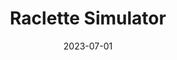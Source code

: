 ---
title: Raclette Simulator
date: 2023-07-01
taxonomy: 360°
slug: raclette-sim
dividerDate: .......................
dividerTaxonomy: ........................
thumbnail: raclette/thumbnail.svg


problematic: "This project was requested by my boss as a way to learn FlutterFlow. The goal create a fun, creative raclette shopping-list app. I created this app from benchmark, to design, to development, to deploying in stores."

content:
  titleSection:
  - taxonomy: 360°
  - people: 1
  - duration: 4
  thinkingSection:
    pains:
      - The app's goal is to be fun and engaging
      - The algorithm should be accurate for the app to be usable
    solutions:
      - Create a sweet and simple user flow with cool assets and play on words
      - I could have done better but the algoritms do work.
  processSection:
    - percent:
      - top:
        - icon: icon-20-percent.svg
        - text: "I started by getting inspiration for some assets, to get the feel, the general idea of the app. I then got to do a little benchmark. The art direction would be classical warm fast food colors (red-orange-yellow) with cartoonish drawings and thick oulines giving a retro feel to the project."
      - img: raclette/moodboard.png
    - percent:
      - top:
        - icon: icon-50-percent.svg
        - text: "The second step was to design the first screens <that I updated recently after some user tests>."
      - img: raclette/design.svg
    - percent:
      - top:
        - icon: icon-80-percent.svg 
        - text: "I then got around to developing the app with Flutterflow and create the algorithm."
      - img: raclette/data.svg
    - percent:
      - top:
        - icon: icon-100-percent.svg 
        - text: "Finally the hardest part was to deploy the app on the Play Store and the App Store following all the restrictions and delays."
      - img: raclette/store.png
  gallerySection:
    logo:
      - raclette/logo.svg
    screenCenter: 
      - raclette/mockup.png
      - raclette/design-system.svg
    screenRight:
      - raclette/assets_secondary.svg
      - raclette/king_fromage.svg
      - raclette/top.png
      - raclette/bottom.png
    assets:

  learningSection:
      - Creating a project by myself with very little constraints
      - Learning Flutterflow by myself in parallel with the project
      - Drawing quickly with Illustrator
      - Deploying an app in the stores

nextProject: bogundy/
nextProjectName: Bogundy
nextProjectthumbnail: bogundy/next_image.svg

footer_version: sticky
---